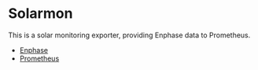 # Solarmon

This is a solar monitoring exporter, providing Enphase data to Prometheus.

*   [Enphase](https://enphase.com/)
*   [Prometheus](https://prometheus.io/)
